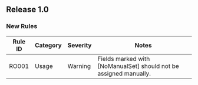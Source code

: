 ## Release 1.0

### New Rules

| Rule ID | Category | Severity | Notes                                                             |
|---------|----------|----------|-------------------------------------------------------------------|
| RO001   | Usage    | Warning  | Fields marked with [NoManualSet] should not be assigned manually. |
